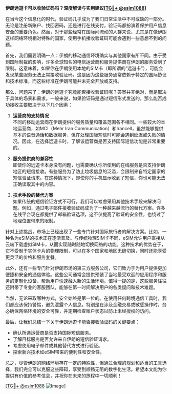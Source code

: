 **伊朗远遊卡可以收验证码吗？深度解读与实用建议[[TG💪+ @esim1088](https://t.me/s/esim1088)]**

在当今这个信息化的时代，验证码几乎成为了我们日常生活中不可或缺的一部分。无论是注册新账户、找回密码，还是进行在线支付，验证码都扮演着保护用户信息安全的重要角色。然而，对于那些经常在国际间流动的人群来说，尤其是在像伊朗这样网络环境相对特殊的国家，使用手机接收验证码可能会遇到一些意想不到的问题。

首先，我们需要明确一点：伊朗的移动通信环境确实与其他国家有所不同。由于受到国际制裁的影响，许多全球知名的电信运营商和服务提供商在伊朗的服务受到了限制。这意味着，如果你在伊朗使用本地的SIM卡（即所谓的“远遊卡”），可能会发现某些服务无法正常接收验证码。这是因为这些服务通常依赖于特定的国际协议和技术标准，而这些标准在伊朗可能并未完全开放或支持。

那么，问题来了：伊朗的远遊卡究竟能否接收验证码呢？答案并非绝对，而是取决于具体的场景和需求。一般来说，如果验证码是通过短信形式发送的，那么能否成功接收主要取决于以下几个因素：

1. **运营商的支持情况**  
   不同的移动运营商在伊朗提供的服务质量和覆盖范围各不相同。一些较大的本地运营商，如MCI（Mehr Iran Communication）和Irancell，虽然能够提供基本的语音通话和数据服务，但在处理国际短信时可能会遇到延迟或失败的情况。因此，在选择远遊卡时，了解该运营商是否支持国际短信功能是非常重要的。

2. **服务提供商的兼容性**  
   即使你的远遊卡本身没有问题，也需要确认你所使用的在线服务是否支持伊朗地区的短信接收。有些服务为了防止垃圾信息的泛滥，会限制来自特定国家的短信验证请求。在这种情况下，即使你的手机显示收到了短信，你也可能无法正确读取其中的内容。

3. **技术手段的替代方案**  
   如果传统的短信验证方式不可行，我们可以考虑采用其他技术手段来解决问题。例如，通过电子邮件接收验证码成为了一种越来越流行的替代方案。许多在线平台现在都提供了邮箱验证选项，这不仅提高了验证的安全性，也绕过了地理位置带来的限制。

针对上述挑战，市场上已经出现了一些专门针对国际旅行者的解决方案。比如，一种名为eSIM的技术正在逐渐普及。与传统物理SIM卡不同，eSIM允许用户直接从云端下载虚拟SIM卡，从而实现随时随地切换网络的功能。这种技术的优势在于，它不受制于实体卡片的物理限制，可以在多个国家和地区无缝切换，同时还能享受更灵活的价格和服务套餐。

此外，还有一些专门针对伊朗市场的第三方服务公司，它们致力于为用户提供更加便捷和安全的通信体验。这些公司通常会提供预装了当地最受欢迎的应用程序和服务的定制化设备，帮助用户快速融入新的生活环境。值得一提的是，这些服务往往还附带了专业的客服团队，能够在第一时间解决用户的各类疑问和技术难题。

当然，无论采取哪种方式，安全始终是第一位的。在使用任何跨境通信工具时，我们都应该保持警惕，避免泄露个人信息。特别是在涉及金融交易或敏感操作时，务必确保网络环境的安全可靠，并定期检查账户状态以防止未经授权的访问。

最后，让我们总结一下关于伊朗远遊卡能否接收验证码的关键要点：

- 确认所选运营商是否支持国际短信服务。
- 了解目标服务是否允许来自伊朗的短信验证请求。
- 考虑使用电子邮件或其他替代方式进行验证。
- 探索新兴技术如eSIM带来的便利性和安全性。

总之，尽管伊朗的网络环境存在一定的特殊性，但通过合理的规划和适当的工具选择，我们完全可以克服这些障碍，享受到顺畅无阻的数字化生活。希望本文能为你提供有价值的参考信息，并祝你在未来的旅程中一切顺利！

[[TG💪+ @esim1088](https://t.me/s/esim1088) ![Image](https://i.postimg.cc/4NQfJmqS/Snipaste-2025-05-13-00-14-12.png)]